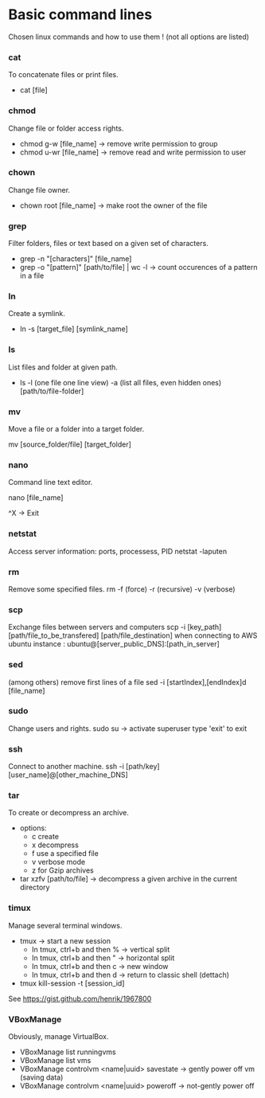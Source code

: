 # Basic command lines
Chosen linux commands and how to use them ! (not all options are listed)

### cat
To concatenate files or print files.
* cat [file]

### chmod
Change file or folder access rights.
* chmod g-w [file_name] -> remove write permission to group
* chmod u-wr [file_name] -> remove read and write permission to user

### chown
Change file owner.
* chown root [file_name] -> make root the owner of the file

### grep
Filter folders, files or text based on a given set of characters.
* grep -n "[characters]" [file_name]
* grep -o "[pattern]" [path/to/file] | wc -l -> count occurences of a pattern in a file

### ln
Create a symlink.
* ln -s [target_file] [symlink_name]

### ls
List files and folder at given path.
* ls -l (one file one line view) -a (list all files, even hidden ones) [path/to/file-folder]

### mv
Move a file or a folder into a target folder.

mv [source_folder/file] [target_folder]

### nano
Command line text editor.

nano [file_name]

^X -> Exit

### netstat
Access server information: ports, processess, PID
netstat -laputen

### rm
Remove some specified files.
rm -f (force) -r (recursive) -v (verbose)

### scp
Exchange files between servers and computers
scp -i [key_path] [path/file_to_be_transfered] [path/file_destination]
when connecting to AWS ubuntu instance : ubuntu@[server_public_DNS]:[path_in_server] 

### sed
(among others) remove first lines of a file
sed -i [startIndex],[endIndex]d [file_name]

### sudo
Change users and rights.
sudo su -> activate superuser
type 'exit' to exit

### ssh
Connect to another machine.
ssh -i [path/key] [user_name]@[other_machine_DNS]

### tar
To create or decompress an archive.
* options:
  * c create
  * x decompress
  * f use a specified file
  * v verbose mode
  * z for Gzip archives
* tar xzfv [path/to/file] -> decompress a given archive in the current directory

### timux
Manage several terminal windows.
* tmux -> start a new session
  * In tmux, ctrl+b and then % -> vertical split
  * In tmux, ctrl+b and then " -> horizontal split
  * In tmux, ctrl+b and then c -> new window
  * In tmux, ctrl+b and then d -> return to classic shell (dettach)
* tmux kill-session -t [session_id]

See https://gist.github.com/henrik/1967800

### VBoxManage
Obviously, manage VirtualBox.
* VBoxManage list runningvms
* VBoxManage list vms
* VBoxManage controlvm \<name|uuid\> savestate -> gently power off vm (saving data)
* VBoxManage controlvm \<name|uuid\> poweroff -> not-gently power off
